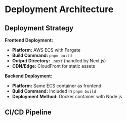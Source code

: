 # Deployment Architecture

## Deployment Strategy

**Frontend Deployment:**
- **Platform:** AWS ECS with Fargate
- **Build Command:** `pnpm build`
- **Output Directory:** `.next` (handled by Next.js)
- **CDN/Edge:** CloudFront for static assets

**Backend Deployment:**
- **Platform:** Same ECS container as frontend
- **Build Command:** Included in `pnpm build`
- **Deployment Method:** Docker container with Node.js

## CI/CD Pipeline
```yaml